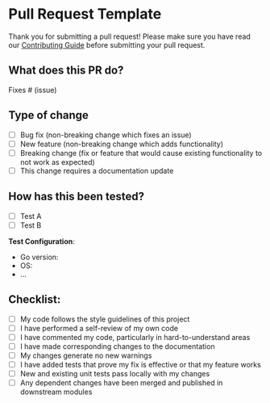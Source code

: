 # Pull Request Template

Thank you for submitting a pull request! Please make sure you have read our [Contributing Guide](CONTRIBUTING.md) before submitting your pull request.

## What does this PR do?

<!--
Please include a summary of the change and which issue is fixed. Please also include relevant motivation and context. List any dependencies that are required for this change.
-->

Fixes # (issue)

## Type of change

- [ ] Bug fix (non-breaking change which fixes an issue)
- [ ] New feature (non-breaking change which adds functionality)
- [ ] Breaking change (fix or feature that would cause existing functionality to not work as expected)
- [ ] This change requires a documentation update

## How has this been tested?

<!--
Please describe the tests that you ran to verify your changes. Provide instructions so we can reproduce. Please also list any relevant details for your test configuration.
-->

- [ ] Test A
- [ ] Test B

**Test Configuration**:
* Go version:
* OS:
* ...

## Checklist:

- [ ] My code follows the style guidelines of this project
- [ ] I have performed a self-review of my own code
- [ ] I have commented my code, particularly in hard-to-understand areas
- [ ] I have made corresponding changes to the documentation
- [ ] My changes generate no new warnings
- [ ] I have added tests that prove my fix is effective or that my feature works
- [ ] New and existing unit tests pass locally with my changes
- [ ] Any dependent changes have been merged and published in downstream modules
